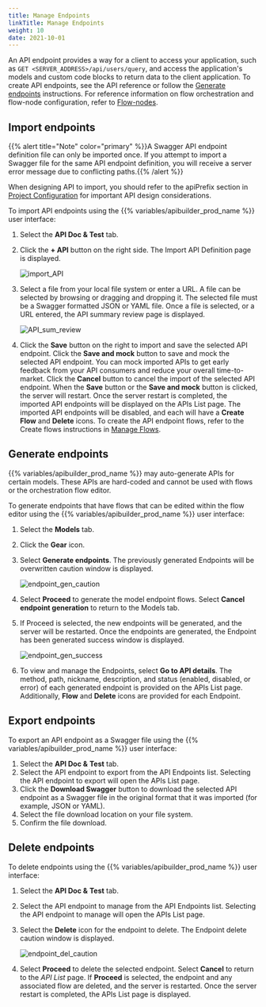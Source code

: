 ```yaml
---
title: Manage Endpoints
linkTitle: Manage Endpoints
weight: 10
date: 2021-10-01
---
```


An API endpoint provides a way for a client to access your application, such as `GET <SERVER_ADDRESS>/api/users/query`, and access the application's models and custom code blocks to return data to the client application. To create API endpoints, see the API reference or follow the [Generate endpoints](#generate-endpoints) instructions. For reference information on flow orchestration and flow-node configuration, refer to [Flow-nodes](/docs/developer_guide/flows/flow-nodes/).

## Import endpoints

{{% alert title="Note" color="primary" %}}A Swagger API endpoint definition file can only be imported once. If you attempt to import a Swagger file for the same API endpoint definition, you will receive a server error message due to conflicting paths.{{% /alert %}}

When designing API to import, you should refer to the apiPrefix section in [Project Configuration](/docs/developer_guide/project/configuration/project_configuration/#apiprefix) for important API design considerations.

To import API endpoints using the {{% variables/apibuilder_prod_name %}} user interface:

1. Select the **API Doc & Test** tab.
1. Click the **\+ API** button on the right side. The Import API Definition page is displayed.

    ![import_API](/Images/import_api.png)
1. Select a file from your local file system or enter a URL. A file can be selected by browsing or dragging and dropping it. The selected file must be a Swagger formatted JSON or YAML file. Once a file is selected, or a URL entered, the API summary review page is displayed.

    ![API_sum_review](/Images/api_sum_review.png)
1. Click the **Save** button on the right to import and save the selected API endpoint. Click the **Save and mock** button to save and mock the selected API endpoint. You can mock imported APIs to get early feedback from your API consumers and reduce your overall time-to-market. Click the **Cancel** button to cancel the import of the selected API endpoint. When the **Save** button or the **Save and mock** button is clicked, the server will restart. Once the server restart is completed, the imported API endpoints will be displayed on the APIs List page. The imported API endpoints will be disabled, and each will have a **Create Flow** and **Delete** icons. To create the API endpoint flows, refer to the Create flows instructions in [Manage Flows](/docs/developer_guide/flows/manage_flows/).

## Generate endpoints

{{% variables/apibuilder_prod_name %}} may auto-generate APIs for certain models. These APIs are hard-coded and cannot be used with flows or the orchestration flow editor.

To generate endpoints that have flows that can be edited within the flow editor using the {{% variables/apibuilder_prod_name %}} user interface:

1. Select the **Models** tab.
1. Click the **Gear** icon.
1. Select **Generate endpoints**. The previously generated Endpoints will be overwritten caution window is displayed.

    ![endpoint_gen_caution](/Images/endpoint_gen_caution.png)
1. Select **Proceed** to generate the model endpoint flows. Select **Cancel endpoint generation** to return to the Models tab.
1. If Proceed is selected, the new endpoints will be generated, and the server will be restarted. Once the endpoints are generated, the Endpoint has been generated success window is displayed.

    ![endpoint_gen_success](/Images/endpoint_gen_success.png)
1. To view and manage the Endpoints, select **Go to API details**. The method, path, nickname, description, and status (enabled, disabled, or error) of each generated endpoint is provided on the APIs List page. Additionally, **Flow** and **Delete** icons are provided for each Endpoint.

## Export endpoints

To export an API endpoint as a Swagger file using the {{% variables/apibuilder_prod_name %}} user interface:

1. Select the **API Doc &** **Test** tab.
1. Select the API endpoint to export from the API Endpoints list. Selecting the API endpoint to export will open the APIs List page.
1. Click the **Download Swagger** button to download the selected API endpoint as a Swagger file in the original format that it was imported (for example, JSON or YAML).
1. Select the file download location on your file system.
1. Confirm the file download.

## Delete endpoints

To delete endpoints using the {{% variables/apibuilder_prod_name %}} user interface:

1. Select the **API Doc &** **Test** tab.
1. Select the API endpoint to manage from the API Endpoints list. Selecting the API endpoint to manage will open the APIs List page.
1. Select the **Delete** icon for the endpoint to delete. The Endpoint delete caution window is displayed.

    ![endpoint_del_caution](/Images/55477532_endpoint_del_caution.png)
1. Select **Proceed** to delete the selected endpoint. Select **Cancel** to return to the _API List_ page. If **Proceed** is selected, the endpoint and any associated flow are deleted, and the server is restarted. Once the server restart is completed, the APIs List page is displayed.
